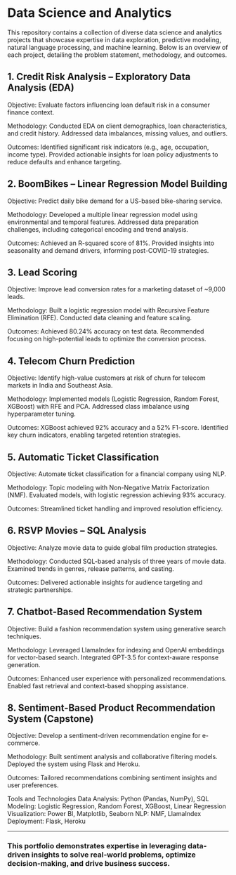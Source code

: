 # Data Science and Analytics
This repository contains a collection of diverse data science and analytics projects that showcase expertise in data exploration, predictive modeling, natural language processing, and machine learning. Below is an overview of each project, detailing the problem statement, methodology, and outcomes.

## 1. Credit Risk Analysis – Exploratory Data Analysis (EDA)
Objective: Evaluate factors influencing loan default risk in a consumer finance context.

Methodology:
Conducted EDA on client demographics, loan characteristics, and credit history.
Addressed data imbalances, missing values, and outliers.

Outcomes:
Identified significant risk indicators (e.g., age, occupation, income type).
Provided actionable insights for loan policy adjustments to reduce defaults and enhance targeting.

## 2. BoomBikes – Linear Regression Model Building
Objective: Predict daily bike demand for a US-based bike-sharing service.

Methodology:
Developed a multiple linear regression model using environmental and temporal features.
Addressed data preparation challenges, including categorical encoding and trend analysis.

Outcomes:
Achieved an R-squared score of 81%.
Provided insights into seasonality and demand drivers, informing post-COVID-19 strategies.

## 3. Lead Scoring
Objective: Improve lead conversion rates for a marketing dataset of ~9,000 leads.

Methodology:
Built a logistic regression model with Recursive Feature Elimination (RFE).
Conducted data cleaning and feature scaling.

Outcomes:
Achieved 80.24% accuracy on test data.
Recommended focusing on high-potential leads to optimize the conversion process.

## 4. Telecom Churn Prediction
Objective: Identify high-value customers at risk of churn for telecom markets in India and Southeast Asia.

Methodology:
Implemented models (Logistic Regression, Random Forest, XGBoost) with RFE and PCA.
Addressed class imbalance using hyperparameter tuning.

Outcomes:
XGBoost achieved 92% accuracy and a 52% F1-score.
Identified key churn indicators, enabling targeted retention strategies.

## 5. Automatic Ticket Classification
Objective: Automate ticket classification for a financial company using NLP.

Methodology:
Topic modeling with Non-Negative Matrix Factorization (NMF).
Evaluated models, with logistic regression achieving 93% accuracy.

Outcomes:
Streamlined ticket handling and improved resolution efficiency.

## 6. RSVP Movies – SQL Analysis
Objective: Analyze movie data to guide global film production strategies.

Methodology:
Conducted SQL-based analysis of three years of movie data.
Examined trends in genres, release patterns, and casting.

Outcomes:
Delivered actionable insights for audience targeting and strategic partnerships.

## 7. Chatbot-Based Recommendation System
Objective: Build a fashion recommendation system using generative search techniques.

Methodology:
Leveraged LlamaIndex for indexing and OpenAI embeddings for vector-based search.
Integrated GPT-3.5 for context-aware response generation.

Outcomes:
Enhanced user experience with personalized recommendations.
Enabled fast retrieval and context-based shopping assistance.

## 8. Sentiment-Based Product Recommendation System (Capstone)
Objective: Develop a sentiment-driven recommendation engine for e-commerce.

Methodology:
Built sentiment analysis and collaborative filtering models.
Deployed the system using Flask and Heroku.

Outcomes:
Tailored recommendations combining sentiment insights and user preferences.

Tools and Technologies
Data Analysis: Python (Pandas, NumPy), SQL
Modeling: Logistic Regression, Random Forest, XGBoost, Linear Regression
Visualization: Power BI, Matplotlib, Seaborn
NLP: NMF, LlamaIndex
Deployment: Flask, Heroku


-----
### This portfolio demonstrates expertise in leveraging data-driven insights to solve real-world problems, optimize decision-making, and drive business success.
